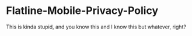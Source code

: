 # Flatline-Mobile-Privacy-Policy
This is kinda stupid, and you know this and I know this but whatever, right?
